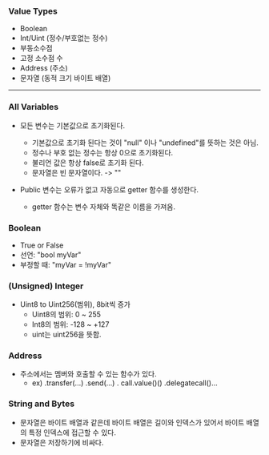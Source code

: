 ### Value Types

- Boolean
- Int/Uint (정수/부호없는 정수)
- 부동소수점
- 고정 소수점 수
- Address (주소)
- 문자열 (동적 크기 바이트 배열)
<hr>

### All Variables

- 모든 변수는 기본값으로 초기화된다.

  - 기본값으로 초기화 된다는 것이 "null" 이나 "undefined"를 뜻하는 것은 아님.
  - 정수나 부호 없는 정수는 항상 0으로 초기화된다.
  - 불리언 값은 항상 false로 초기화 된다.
  - 문자열은 빈 문자열이다. -> ""

- Public 변수는 오류가 없고 자동으로 getter 함수를 생성한다.
  - getter 함수는 변수 자체와 똑같은 이름을 가져옴.

### Boolean

- True or False
- 선언: "bool myVar"
- 부정할 때: "myVar = !myVar"

### (Unsigned) Integer

- Uint8 to Uint256(범위), 8bit씩 증가
  - Uint8의 범위: 0 ~ 255
  - Int8의 범위: -128 ~ +127
  - uint는 uint256을 뜻함.

### Address

- 주소에서는 멤버와 호출할 수 있는 함수가 있다.
  - ex) .transfer(...) .send(...) . call.value()() .delegatecall()...

### String and Bytes

- 문자열은 바이트 배열과 같은데 바이트 배열은 길이와 인덱스가 있어서 바이트 배열의 특정 인덱스에 접근할 수 있다.
- 문자열은 저장하기에 비싸다.
